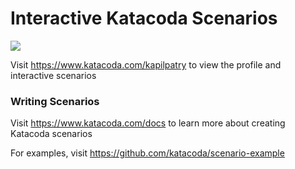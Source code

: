 # Interactive Katacoda Scenarios

[![](http://shields.katacoda.com/katacoda/kapilpatry/count.svg)](https://www.katacoda.com/kapilpatry "Get your profile on Katacoda.com")

Visit https://www.katacoda.com/kapilpatry to view the profile and interactive scenarios

### Writing Scenarios
Visit https://www.katacoda.com/docs to learn more about creating Katacoda scenarios

For examples, visit https://github.com/katacoda/scenario-example
